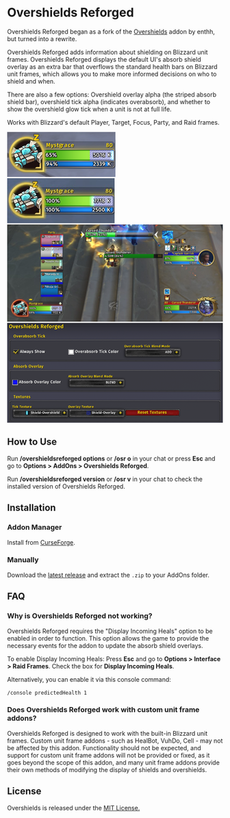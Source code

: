 # Overshields Reforged

Overshields Reforged began as a fork of the [Overshields](https://github.com/enthh/overshields) addon by enthh, but turned into a rewrite.

Overshields Reforged adds information about shielding on Blizzard unit frames. Overshields Reforged displays the default UI's absorb shield overlay as an extra bar that overflows the standard health bars on Blizzard unit frames, which allows you to make more informed decisions on who to shield and when.

There are also a few options: Overshield overlay alpha (the striped absorb shield bar), overshield tick alpha (indicates overabsorb), and whether to show the overshield glow tick when a unit is not at full life.

Works with Blizzard's default Player, Target, Focus, Party, and Raid frames.

![Overshields Reforged on individual units (not at full life)](./target_1.jpg)
![Overshields Reforged on individual units (at full life)](./target_2.jpg)
![Overshields Reforged in party and raid](./group_1.jpg)
![Overshields Reforged settings in the addon options panel](./options.jpg)

## How to Use

Run **/overshieldsreforged options** or **/osr o** in your chat or press **Esc** and go to **Options > AddOns > Overshields Reforged**.

Run **/overshieldsreforged version** or **/osr v** in your chat to check the installed version of Overshields Reforged.

## Installation

### Addon Manager

Install from [CurseForge](https://www.curseforge.com/wow/addons/overshields-reforged).

### Manually

Download the [latest release](https://github.com/creed-us/Overshields_Reforged/releases/latest) and extract the `.zip` to your AddOns folder.

## FAQ

### Why is Overshields Reforged not working?

Overshields Reforged requires the "Display Incoming Heals" option to be enabled in order to function. This option allows the game to provide the necessary events for the addon to update the absorb shield overlays.

To enable Display Incoming Heals: Press **Esc** and go to **Options > Interface > Raid Frames**. Check the box for **Display Incoming Heals**.

Alternatively, you can enable it via this console command:

```
/console predictedHealth 1
```

### Does Overshields Reforged work with custom unit frame addons?

Overshields Reforged is designed to work with the built-in Blizzard unit frames. Custom unit frame addons - such as HealBot, VuhDo, Cell - may not be affected by this addon. Functionality should not be expected, and support for custom unit frame addons will not be provided or fixed, as it goes beyond the scope of this addon, and many unit frame addons provide their own methods of modifying the display of shields and overshields.

## License

Overshields is released under the [MIT License.](https://github.com/creed-us/Overshields_Reforged/blob/main/LICENSE)
